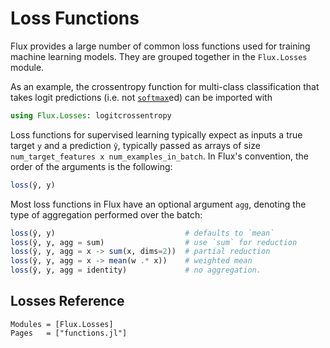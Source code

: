 # Loss Functions

Flux provides a large number of common loss functions used for training machine learning models.
They are grouped together in the `Flux.Losses` module.

As an example, the crossentropy function for multi-class classification that takes logit predictions (i.e. not [`softmax`](@ref)ed)
can be imported with

```julia
using Flux.Losses: logitcrossentropy
```

Loss functions for supervised learning typically expect as inputs a true target `y` and a prediction `ŷ`,
typically passed as arrays of size `num_target_features x num_examples_in_batch`. 
In Flux's convention, the order of the arguments is the following:

```julia
loss(ŷ, y)
```

Most loss functions in Flux have an optional argument `agg`, denoting the type of aggregation performed over the
batch:

```julia
loss(ŷ, y)                             # defaults to `mean`
loss(ŷ, y, agg = sum)                  # use `sum` for reduction
loss(ŷ, y, agg = x -> sum(x, dims=2))  # partial reduction
loss(ŷ, y, agg = x -> mean(w .* x))    # weighted mean
loss(ŷ, y, agg = identity)             # no aggregation.
```

## Losses Reference

```@autodocs
Modules = [Flux.Losses]
Pages   = ["functions.jl"]
```
